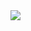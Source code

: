 <img src="https://capsule-render.vercel.app/api?type=waving&color=auto&height=200&section=header&text=Project_Movie&fontSize=90" />
